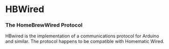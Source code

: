 # HBWired
### The HomeBrewWired Protocol
HBwired is the implementation of a communications protocol for Arduino and similar. The protocol happens to be compatible with Homematic Wired.
